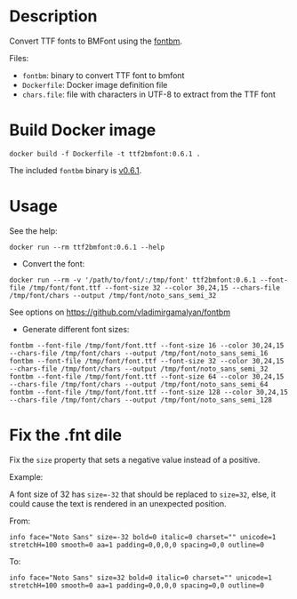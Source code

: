 # Description

Convert TTF fonts to BMFont using the [fontbm](https://github.com/vladimirgamalyan/fontbm).

Files:

- `fontbm`: binary to convert TTF font to bmfont
- `Dockerfile`: Docker image definition file
- `chars.file`: file with characters in UTF-8 to extract from the TTF font

# Build Docker image

```console
docker build -f Dockerfile -t ttf2bmfont:0.6.1 .
```

The included `fontbm` binary is [v0.6.1](https://github.com/vladimirgamalyan/fontbm/releases/tag/v0.6.1).

# Usage

See the help:

```console
docker run --rm ttf2bmfont:0.6.1 --help
```

- Convert the font:

```console
docker run --rm -v '/path/to/font/:/tmp/font' ttf2bmfont:0.6.1 --font-file /tmp/font/font.ttf --font-size 32 --color 30,24,15 --chars-file /tmp/font/chars --output /tmp/font/noto_sans_semi_32
```

See options on https://github.com/vladimirgamalyan/fontbm

- Generate different font sizes:

```console
fontbm --font-file /tmp/font/font.ttf --font-size 16 --color 30,24,15 --chars-file /tmp/font/chars --output /tmp/font/noto_sans_semi_16
fontbm --font-file /tmp/font/font.ttf --font-size 32 --color 30,24,15 --chars-file /tmp/font/chars --output /tmp/font/noto_sans_semi_32
fontbm --font-file /tmp/font/font.ttf --font-size 64 --color 30,24,15 --chars-file /tmp/font/chars --output /tmp/font/noto_sans_semi_64
fontbm --font-file /tmp/font/font.ttf --font-size 128 --color 30,24,15 --chars-file /tmp/font/chars --output /tmp/font/noto_sans_semi_128
```

# Fix the .fnt dile

Fix the `size` property that sets a negative value instead of a positive.

Example:

A font size of 32 has `size=-32` that should be replaced to `size=32`, else, it could cause the text is rendered in an unexpected position.

From:

```
info face="Noto Sans" size=-32 bold=0 italic=0 charset="" unicode=1 stretchH=100 smooth=0 aa=1 padding=0,0,0,0 spacing=0,0 outline=0
```

To:

```
info face="Noto Sans" size=32 bold=0 italic=0 charset="" unicode=1 stretchH=100 smooth=0 aa=1 padding=0,0,0,0 spacing=0,0 outline=0
```

